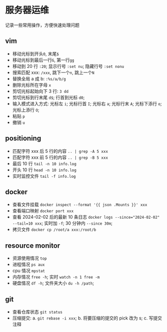 # 服务器运维

记录一些常用操作，方便快速处理问题

## vim

- 移动光标到开头`0`, 末尾`$`
- 移动光标到最后一行`G`, 第一行`gg`
- 移动到 20 行 `:20`; 显示行号 `:set nu`; 隐藏行号 `:set nonu`
- 搜索匹配 xxx: `/xxx`, 跳下一个`n`, 跳上一个`N`
- 替换全局 a 成 b: `:%s/a/b/g`
- 删除光标所在字母 `x`
- 剪切光标起始向下 3 行: `3 dd`
- 剪切光标到行末尾 `d$`; 行首到光标 `d0`;
- 输入模式进入方式: 光标左 `i`; 光标行首 `I`; 光标右 `a`; 光标行末 `A`; 光标下添行 `o`; 光标上添行 `O`;
- 粘贴 `p`
- 撤销 `u`

## positioning

- 匹配字符 xxx 后 5 行的内容 `.. | grep -A 5 xxx`
- 匹配字符 xxx 前 5 行的内容 `.. | grep -B 5 xxx`
- 最后 10 行 `tail -n 10 info.log`
- 开头 10 行 `head -n 10 info.log`
- 实时监控文件 `tail -f info.log`

## docker

- 查看文件挂载 `docker inspect --format '{{ json .Mounts }}' xxx`
- 查看端口映射 `docker port xxx`
- 查看 2024-02-02 后的最新 10 条日志 `docker logs --since="2024-02-02" --tail=10 xxx`; 实时加 `-f`; 30 分钟内 `--since 30m`;
- 拷贝文件 `docker cp /root/a xxx:/root/b`

## resource monitor

- 资源使用情况 `top`
- 进程情况 `ps aux`
- cpu 情况 `mpstat`
- 内存情况 `free -h`; 实时 `watch -n 1 free -m`
- 硬盘情况 `df -h`; 文件夹大小 `du -h /path`;

## git

- 查看仓库状态 `git status`
- 压缩提交: a. `git rebase -i xxx`; b. 将要压缩的提交的 pick 改为 s; c. 写提交注释
